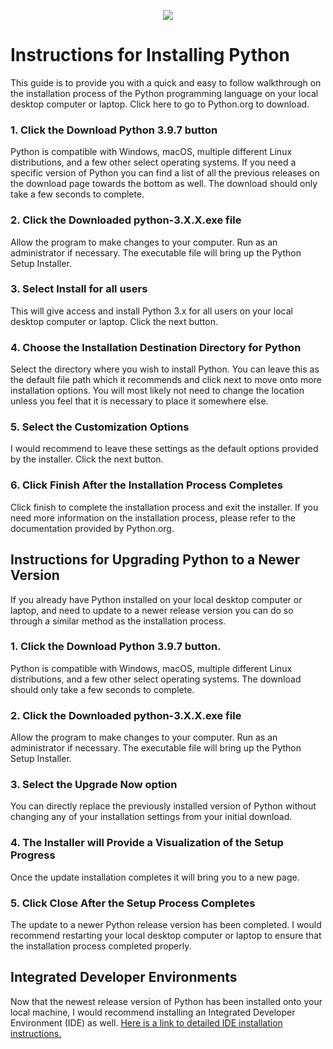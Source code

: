 <p align="center"><img src = "https://cdn.substack.com/image/fetch/w_1456,c_limit,f_auto,q_auto:good,fl_progressive:steep/https%3A%2F%2Fbucketeer-e05bbc84-baa3-437e-9518-adb32be77984.s3.amazonaws.com%2Fpublic%2Fimages%2Ff3a2e468-1905-47e0-aa53-dea4c44fab70_500x500.png"></p>

# Instructions for Installing Python

This guide is to provide you with a quick and easy to follow walkthrough on the installation process of the Python programming language on your local desktop computer or laptop. Click here to go to Python.org to download.

### 1. Click the Download Python 3.9.7 button

Python is compatible with Windows, macOS, multiple different Linux distributions, and a few other select operating systems. If you need a specific version of Python you can find a list of all the previous releases on the download page towards the bottom as well. The download should only take a few seconds to complete.


### 2. Click the Downloaded python-3.X.X.exe file

Allow the program to make changes to your computer. Run as an administrator if necessary. The executable file will bring up the Python Setup Installer.


### 3. Select Install for all users

This will give access and install Python 3.x for all users on your local desktop computer or laptop. Click the next button.


### 4. Choose the Installation Destination Directory for Python

Select the directory where you wish to install Python. You can leave this as the default file path which it recommends and click next to move onto more installation options. You will most likely not need to change the location unless you feel that it is necessary to place it somewhere else.


### 5. Select the Customization Options

I would recommend to leave these settings as the default options provided by the installer. Click the next button.


### 6. Click Finish After the Installation Process Completes

Click finish to complete the installation process and exit the installer. If you need more information on the installation process, please refer to the documentation provided by Python.org.


## Instructions for Upgrading Python to a Newer Version

If you already have Python installed on your local desktop computer or laptop, and need to update to a newer release version you can do so through a similar method as the installation process.

### 1. Click the Download Python 3.9.7 button.

Python is compatible with Windows, macOS, multiple different Linux distributions, and a few other select operating systems. The download should only take a few seconds to complete.


### 2. Click the Downloaded python-3.X.X.exe file

Allow the program to make changes to your computer. Run as an administrator if necessary. The executable file will bring up the Python Setup Installer.


### 3. Select the Upgrade Now option

You can directly replace the previously installed version of Python without changing any of your installation settings from your initial download.


### 4. The Installer will Provide a Visualization of the Setup Progress

Once the update installation completes it will bring you to a new page.


### 5. Click Close After the Setup Process Completes

The update to a newer Python release version has been completed. I would recommend restarting your local desktop computer or laptop to ensure that the installation process completed properly.


## Integrated Developer Environments

Now that the newest release version of Python has been installed onto your local machine, I would recommend installing an Integrated Developer Environment (IDE) as well. [Here is a link to detailed IDE installation instructions.](https://medium.com/@henryshippole/python-installation-guide-526b18c6c27)
